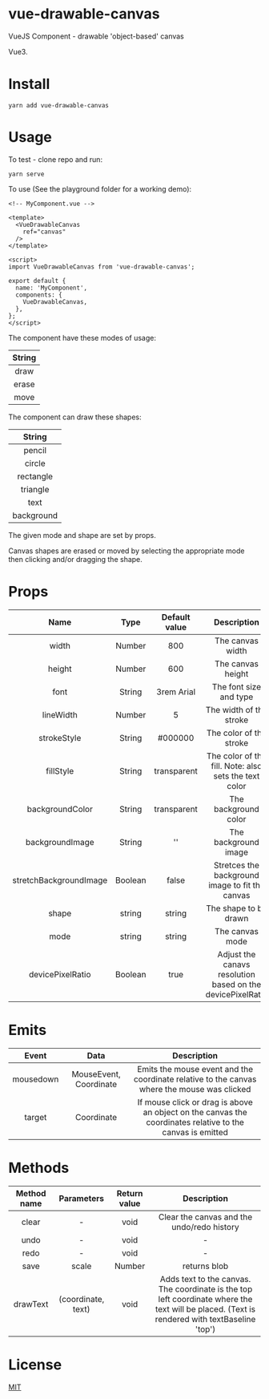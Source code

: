 # vue-drawable-canvas 

VueJS Component - drawable 'object-based' canvas

Vue3.

# Install

``` yarn add vue-drawable-canvas ```

# Usage

To test - clone repo and run:

``` yarn serve ```

To use (See the playground folder for a working demo):

``` 
<!-- MyComponent.vue -->

<template>
  <VueDrawableCanvas
    ref="canvas"
  />
</template>

<script>
import VueDrawableCanvas from 'vue-drawable-canvas';

export default {
  name: 'MyComponent',
  components: {
    VueDrawableCanvas,
  },
};
</script>

```

The component have these modes of usage:

| String |
| :-: | 
| draw |
| erase |
| move |

The component can draw these shapes:

| String |
| :-: | 
| pencil |
| circle |
| rectangle |
| triangle |
| text |
| background |

The given mode and shape are set by props.

Canvas shapes are erased or moved by selecting the appropriate mode then clicking and/or dragging the shape.
# Props

| Name | Type | Default value | Description |
| :-: | :-: | :-: | :-: |
| width | Number | 800 | The canvas width |
| height | Number | 600 | The canvas height |
| font | String | 3rem Arial | The font size and type |
| lineWidth | Number | 5 | The width of the stroke |
| strokeStyle | String | #000000 | The color of the stroke |
| fillStyle | String | transparent | The color of the fill. Note: also sets the text color |
| backgroundColor | String | transparent | The background color |
| backgroundImage | String | '' | The background image |
| stretchBackgroundImage | Boolean | false | Stretces the background image to fit the canvas |
| shape | string | string | The shape to be drawn |
| mode | string | string | The canvas mode |
| devicePixelRatio | Boolean | true | Adjust the canavs resolution based on the devicePixelRatio |

# Emits

| Event | Data |  Description |
| :-: | :-: |  :-: |
| mousedown | MouseEvent, Coordinate | Emits the mouse event and the coordinate relative to the canvas where the mouse was clicked |  
| target | Coordinate | If mouse click or drag is above an object on the canvas the coordinates relative to the canvas is emitted |  

# Methods

| Method name | Parameters | Return value | Description |
| :-: | :-: | :-: | :-: | 
| clear | - | void | Clear the canvas and the undo/redo history |
| undo | - | void | - |
| redo | - |void | - |
| save | scale | Number | returns blob |
| drawText | (coordinate, text) | void | Adds text to the canvas. The coordinate is the top left coordinate where the text will be placed. (Text is rendered with textBaseline 'top')|
# License 
[MIT](license.md)
